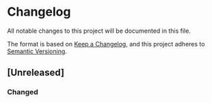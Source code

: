 # Changelog
All notable changes to this project will be documented in this file.

The format is based on [Keep a Changelog](https://keepachangelog.com/en/1.0.0/),
and this project adheres to [Semantic Versioning](https://semver.org/spec/v2.0.0.html).

## [Unreleased]
### Changed

<!--
## v1.0.0 - yyyy-mm-dd

### Added

- 
- 

## Changed

- 
- 

## Removed

- 
- 

## Fixed

- 
- 
-->

